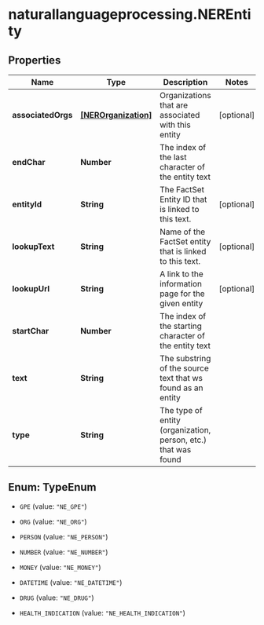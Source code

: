 # naturallanguageprocessing.NEREntity

## Properties

Name | Type | Description | Notes
------------ | ------------- | ------------- | -------------
**associatedOrgs** | [**[NEROrganization]**](NEROrganization.md) | Organizations that are associated with this entity | [optional] 
**endChar** | **Number** | The index of the last character of the entity text | 
**entityId** | **String** | The FactSet Entity ID that is linked to this text. | [optional] 
**lookupText** | **String** | Name of the FactSet entity that is linked to this text. | [optional] 
**lookupUrl** | **String** | A link to the information page for the given entity | [optional] 
**startChar** | **Number** | The index of the starting character of the entity text | 
**text** | **String** | The substring of the source text that ws found as an entity | 
**type** | **String** | The type of entity (organization, person, etc.) that was found | 



## Enum: TypeEnum


* `GPE` (value: `"NE_GPE"`)

* `ORG` (value: `"NE_ORG"`)

* `PERSON` (value: `"NE_PERSON"`)

* `NUMBER` (value: `"NE_NUMBER"`)

* `MONEY` (value: `"NE_MONEY"`)

* `DATETIME` (value: `"NE_DATETIME"`)

* `DRUG` (value: `"NE_DRUG"`)

* `HEALTH_INDICATION` (value: `"NE_HEALTH_INDICATION"`)




